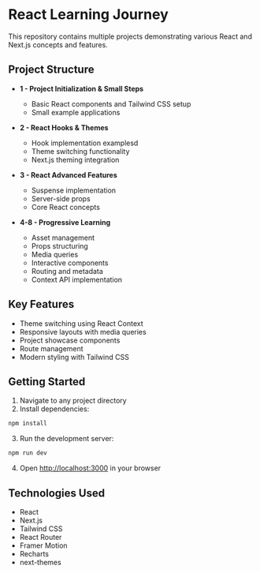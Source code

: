 # React Learning Journey

This repository contains multiple projects demonstrating various React and Next.js concepts and features.

## Project Structure

- **1 - Project Initialization & Small Steps**
  - Basic React components and Tailwind CSS setup
  - Small example applications

- **2 - React Hooks & Themes**
  - Hook implementation examplesd
  - Theme switching functionality
  - Next.js theming integration

- **3 - React Advanced Features**
  - Suspense implementation
  - Server-side props
  - Core React concepts

- **4-8 - Progressive Learning**
  - Asset management
  - Props structuring
  - Media queries
  - Interactive components
  - Routing and metadata
  - Context API implementation

## Key Features

- Theme switching using React Context
- Responsive layouts with media queries
- Project showcase components
- Route management
- Modern styling with Tailwind CSS

## Getting Started

1. Navigate to any project directory
2. Install dependencies:
```bash
npm install
```
3. Run the development server:
```bash
npm run dev
```
4. Open [http://localhost:3000](http://localhost:3000) in your browser

## Technologies Used

- React
- Next.js
- Tailwind CSS
- React Router
- Framer Motion
- Recharts
- next-themes

